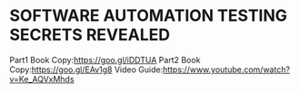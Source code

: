 # SOFTWARE AUTOMATION TESTING SECRETS REVEALED
Part1 Book Copy:https://goo.gl/iDDTUA
Part2 Book Copy:https://goo.gl/EAv1g8
Video Guide:https://www.youtube.com/watch?v=Ke_AQVxMhds

